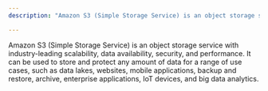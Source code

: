 ```yaml
---
description: "Amazon S3 (Simple Storage Service) is an object storage service with industry-leading scalability, data availability, security, and performance. Amazon S3 content on BuildOn.AWS"

---
```

Amazon S3 (Simple Storage Service) is an object storage service with industry-leading scalability, data availability, security, and performance. It can be used to store and protect any amount of data for a range of use cases, such as data lakes, websites, mobile applications, backup and restore, archive, enterprise applications, IoT devices, and big data analytics.
